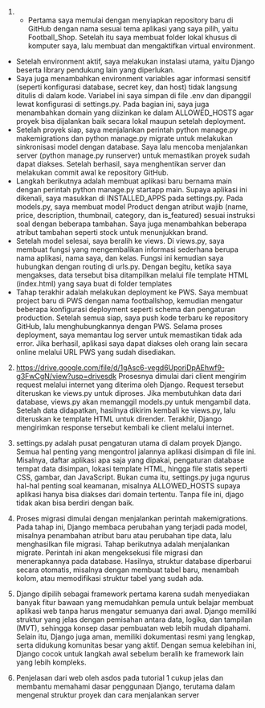 1. - Pertama saya memulai dengan menyiapkan repository baru di GitHub dengan nama sesuai tema aplikasi yang saya pilih, yaitu Football_Shop. Setelah itu saya membuat folder lokal khusus di komputer saya, lalu membuat dan mengaktifkan virtual environment.
- Setelah environment aktif, saya melakukan instalasi utama, yaitu Django beserta library pendukung lain yang diperlukan.
- Saya juga menambahkan environment variables agar informasi sensitif (seperti konfigurasi database, secret key, dan host) tidak langsung ditulis di dalam kode. Variabel ini saya simpan di file .env dan dipanggil lewat konfigurasi di settings.py. Pada bagian ini, saya juga menambahkan domain yang diizinkan ke dalam ALLOWED_HOSTS agar proyek bisa dijalankan baik secara lokal maupun setelah deployment.
- Setelah proyek siap, saya menjalankan perintah python manage.py makemigrations dan python manage.py migrate untuk melakukan sinkronisasi model dengan database. Saya lalu mencoba menjalankan server (python manage.py runserver) untuk memastikan proyek sudah dapat diakses.  Setelah berhasil, saya menghentikan server dan melakukan commit awal ke repository GitHub.
- Langkah berikutnya adalah membuat aplikasi baru bernama main dengan perintah python manage.py startapp main. Supaya aplikasi ini dikenali, saya masukkan di INSTALLED_APPS pada settings.py. Pada models.py, saya membuat model Product dengan atribut wajib (name, price, description, thumbnail, category, dan is_featured) sesuai instruksi soal dengan beberapa tambahan. Saya juga menambahkan beberapa atribut tambahan seperti stock untuk menunjukkan brand.
- Setelah model selesai, saya beralih ke views. Di views.py, saya membuat fungsi yang mengembalikan informasi sederhana berupa nama aplikasi, nama saya, dan kelas. Fungsi ini kemudian saya hubungkan dengan routing di urls.py. Dengan begitu, ketika saya mengakses, data tersebut bisa ditampilkan melalui file template HTML (index.html) yang saya buat di folder templates
- Tahap terakhir adalah melakukan deployment ke PWS. Saya membuat project baru di PWS dengan nama footballshop, kemudian mengatur beberapa konfigurasi deployment seperti schema dan pengaturan production. Setelah semua siap, saya push kode terbaru ke repository GitHub, lalu menghubungkannya dengan PWS. Selama proses deployment, saya memantau log server untuk memastikan tidak ada error. Jika berhasil, aplikasi saya dapat diakses oleh orang lain secara online melalui URL PWS yang sudah disediakan.

2. https://drive.google.com/file/d/1gAsc6-vegd6UporiDpAEhwf9-g3FwCgN/view?usp=drivesdk 
Prosesnya dimulai dari client mengirim request melalui internet yang diterima oleh Django. Request tersebut diteruskan ke views.py untuk diproses. Jika membutuhkan data dari database, views.py akan memanggil models.py untuk mengambil data. Setelah data didapatkan, hasilnya dikirim kembali ke views.py, lalu diteruskan ke template HTML untuk dirender. Terakhir, Django mengirimkan response tersebut kembali ke client melalui internet.

3. settings.py adalah pusat pengaturan utama di dalam proyek Django. Semua hal penting yang mengontrol jalannya aplikasi disimpan di file ini. Misalnya, daftar aplikasi apa saja yang dipakai, pengaturan database tempat data disimpan, lokasi template HTML, hingga file statis seperti CSS, gambar, dan JavaScript. Bukan cuma itu, settings.py juga ngurus hal-hal penting soal keamanan, misalnya ALLOWED_HOSTS supaya aplikasi hanya bisa diakses dari domain tertentu. Tanpa file ini, djago tidak akan bisa berdiri dengan baik.

4. Proses migrasi dimulai dengan menjalankan perintah makemigrations. Pada tahap ini, Django membaca perubahan yang terjadi pada model, misalnya penambahan atribut baru atau perubahan tipe data, lalu menghasilkan file migrasi. Tahap berikutnya adalah menjalankan migrate. Perintah ini akan mengeksekusi file migrasi dan menerapkannya pada database. Hasilnya, struktur database diperbarui secara otomatis, misalnya dengan membuat tabel baru, menambah kolom, atau memodifikasi struktur tabel yang sudah ada.

5. Django dipilih sebagai framework pertama karena sudah menyediakan banyak fitur bawaan yang memudahkan pemula untuk belajar membuat aplikasi web tanpa harus mengatur semuanya dari awal. Django memiliki struktur yang jelas dengan pemisahan antara data, logika, dan tampilan (MVT), sehingga konsep dasar pembuatan web lebih mudah dipahami. Selain itu, Django juga aman, memiliki dokumentasi resmi yang lengkap, serta didukung komunitas besar yang aktif. Dengan semua kelebihan ini, Django cocok untuk langkah awal sebelum beralih ke framework lain yang lebih kompleks.

6. Penjelasan dari web oleh asdos pada tutorial 1 cukup jelas dan membantu memahami dasar penggunaan Django, terutama dalam mengenal struktur proyek dan cara menjalankan server